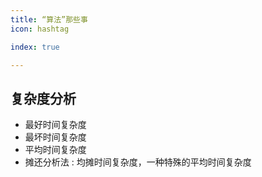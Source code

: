 ```yaml
---
title: “算法”那些事
icon: hashtag

index: true

---
```


<!-- more -->



## 复杂度分析

- 最好时间复杂度
- 最坏时间复杂度
- 平均时间复杂度
- 摊还分析法 : 均摊时间复杂度，一种特殊的平均时间复杂度


